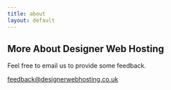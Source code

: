 ```yaml
---
title: about
layout: default
---
```

## More About Designer Web Hosting

Feel free to email us to provide some feedback.

[feedback@designerwebhosting.co.uk](mailto:feedback@designerwebhosting.co.uk)